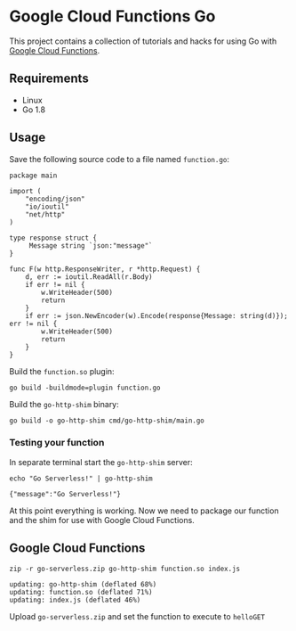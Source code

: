 # Google Cloud Functions Go 

This project contains a collection of tutorials and hacks for using Go with [Google Cloud Functions](https://cloud.google.com/functions).

## Requirements

 - Linux
 - Go 1.8

## Usage

Save the following source code to a file named `function.go`:

```
package main

import (
    "encoding/json"
    "io/ioutil"
    "net/http"
)

type response struct {
     Message string `json:"message"`
}

func F(w http.ResponseWriter, r *http.Request) {
    d, err := ioutil.ReadAll(r.Body)
    if err != nil {
        w.WriteHeader(500)
        return
    }
    if err := json.NewEncoder(w).Encode(response{Message: string(d)}); err != nil {
        w.WriteHeader(500)
        return
    }
}
```

Build the `function.so` plugin:

```
go build -buildmode=plugin function.go
```

Build the `go-http-shim` binary:

```
go build -o go-http-shim cmd/go-http-shim/main.go
```

### Testing your function

In separate terminal start the `go-http-shim` server:

```
echo "Go Serverless!" | go-http-shim 
```
```
{"message":"Go Serverless!"}
```

At this point everything is working. Now we need to package our function and the shim for use with Google Cloud Functions.

## Google Cloud Functions

```
zip -r go-serverless.zip go-http-shim function.so index.js
```

```
updating: go-http-shim (deflated 68%)
updating: function.so (deflated 71%)
updating: index.js (deflated 46%)
```

Upload `go-serverless.zip` and set the function to execute to `helloGET`
